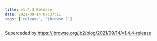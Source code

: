 ```yaml
---
title: v1.4.3 Release
date: 2021-09-14 07:37:11
tags: ['release', 'jbrowse 2']
---
```


Superceded by https://jbrowse.org/jb2/blog/2021/09/14/v1.4.4-release
